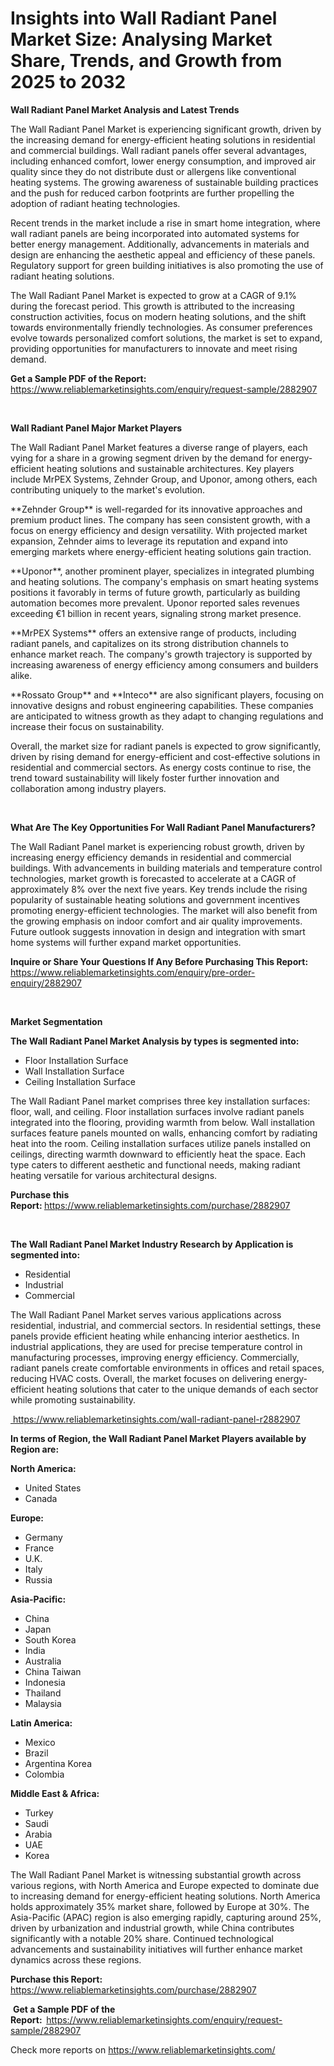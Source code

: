 <p><h1>Insights into Wall Radiant Panel Market Size: Analysing Market Share, Trends, and Growth from 2025 to 2032</h1></p><p><strong>Wall Radiant Panel Market Analysis and Latest Trends</strong></p>
<p><p>The Wall Radiant Panel Market is experiencing significant growth, driven by the increasing demand for energy-efficient heating solutions in residential and commercial buildings. Wall radiant panels offer several advantages, including enhanced comfort, lower energy consumption, and improved air quality since they do not distribute dust or allergens like conventional heating systems. The growing awareness of sustainable building practices and the push for reduced carbon footprints are further propelling the adoption of radiant heating technologies.</p><p>Recent trends in the market include a rise in smart home integration, where wall radiant panels are being incorporated into automated systems for better energy management. Additionally, advancements in materials and design are enhancing the aesthetic appeal and efficiency of these panels. Regulatory support for green building initiatives is also promoting the use of radiant heating solutions.</p><p>The Wall Radiant Panel Market is expected to grow at a CAGR of 9.1% during the forecast period. This growth is attributed to the increasing construction activities, focus on modern heating solutions, and the shift towards environmentally friendly technologies. As consumer preferences evolve towards personalized comfort solutions, the market is set to expand, providing opportunities for manufacturers to innovate and meet rising demand.</p></p>
<p><strong>Get a Sample PDF of the Report:&nbsp;</strong> <a href="https://www.reliablemarketinsights.com/enquiry/request-sample/2882907?utm_campaign=2532&utm_medium=2&utm_source=Github&utm_content=ia&utm_term=13032025&utm_id=wall-radiant-panel">https://www.reliablemarketinsights.com/enquiry/request-sample/2882907</a></p>
<p>&nbsp;</p>
<p><strong>Wall Radiant Panel Major Market Players</strong></p>
<p><p>The Wall Radiant Panel Market features a diverse range of players, each vying for a share in a growing segment driven by the demand for energy-efficient heating solutions and sustainable architectures. Key players include MrPEX Systems, Zehnder Group, and Uponor, among others, each contributing uniquely to the market's evolution.</p><p>**Zehnder Group** is well-regarded for its innovative approaches and premium product lines. The company has seen consistent growth, with a focus on energy efficiency and design versatility. With projected market expansion, Zehnder aims to leverage its reputation and expand into emerging markets where energy-efficient heating solutions gain traction.</p><p>**Uponor**, another prominent player, specializes in integrated plumbing and heating solutions. The company's emphasis on smart heating systems positions it favorably in terms of future growth, particularly as building automation becomes more prevalent. Uponor reported sales revenues exceeding €1 billion in recent years, signaling strong market presence.</p><p>**MrPEX Systems** offers an extensive range of products, including radiant panels, and capitalizes on its strong distribution channels to enhance market reach. The company's growth trajectory is supported by increasing awareness of energy efficiency among consumers and builders alike.</p><p>**Rossato Group** and **Inteco** are also significant players, focusing on innovative designs and robust engineering capabilities. These companies are anticipated to witness growth as they adapt to changing regulations and increase their focus on sustainability.</p><p>Overall, the market size for radiant panels is expected to grow significantly, driven by rising demand for energy-efficient and cost-effective solutions in residential and commercial sectors. As energy costs continue to rise, the trend toward sustainability will likely foster further innovation and collaboration among industry players.</p></p>
<p>&nbsp;</p>
<p><strong>What Are The Key Opportunities For Wall Radiant Panel Manufacturers?</strong></p>
<p><p>The Wall Radiant Panel market is experiencing robust growth, driven by increasing energy efficiency demands in residential and commercial buildings. With advancements in building materials and temperature control technologies, market growth is forecasted to accelerate at a CAGR of approximately 8% over the next five years. Key trends include the rising popularity of sustainable heating solutions and government incentives promoting energy-efficient technologies. The market will also benefit from the growing emphasis on indoor comfort and air quality improvements. Future outlook suggests innovation in design and integration with smart home systems will further expand market opportunities.</p></p>
<p><strong>Inquire or Share Your Questions If Any Before Purchasing This Report:</strong> <a href="https://www.reliablemarketinsights.com/enquiry/pre-order-enquiry/2882907?utm_campaign=2532&utm_medium=2&utm_source=Github&utm_content=ia&utm_term=13032025&utm_id=wall-radiant-panel">https://www.reliablemarketinsights.com/enquiry/pre-order-enquiry/2882907</a></p>
<p>&nbsp;</p>
<p><strong>Market Segmentation</strong></p>
<p><strong>The Wall Radiant Panel Market Analysis by types is segmented into:</strong></p>
<p><ul><li>Floor Installation Surface</li><li>Wall Installation Surface</li><li>Ceiling Installation Surface</li></ul></p>
<p><p>The Wall Radiant Panel market comprises three key installation surfaces: floor, wall, and ceiling. Floor installation surfaces involve radiant panels integrated into the flooring, providing warmth from below. Wall installation surfaces feature panels mounted on walls, enhancing comfort by radiating heat into the room. Ceiling installation surfaces utilize panels installed on ceilings, directing warmth downward to efficiently heat the space. Each type caters to different aesthetic and functional needs, making radiant heating versatile for various architectural designs.</p></p>
<p><strong>Purchase this Report:&nbsp;</strong><a href="https://www.reliablemarketinsights.com/purchase/2882907?utm_campaign=2532&utm_medium=2&utm_source=Github&utm_content=ia&utm_term=13032025&utm_id=wall-radiant-panel">https://www.reliablemarketinsights.com/purchase/2882907</a></p>
<p>&nbsp;</p>
<p><strong>The Wall Radiant Panel Market Industry Research by Application is segmented into:</strong></p>
<p><ul><li>Residential</li><li>Industrial</li><li>Commercial</li></ul></p>
<p><p>The Wall Radiant Panel Market serves various applications across residential, industrial, and commercial sectors. In residential settings, these panels provide efficient heating while enhancing interior aesthetics. In industrial applications, they are used for precise temperature control in manufacturing processes, improving energy efficiency. Commercially, radiant panels create comfortable environments in offices and retail spaces, reducing HVAC costs. Overall, the market focuses on delivering energy-efficient heating solutions that cater to the unique demands of each sector while promoting sustainability.</p></p>
<p><a href="https://www.reliablemarketinsights.com/wall-radiant-panel-r2882907?utm_campaign=2532&utm_medium=2&utm_source=Github&utm_content=ia&utm_term=13032025&utm_id=wall-radiant-panel">&nbsp;https://www.reliablemarketinsights.com/wall-radiant-panel-r2882907</a></p>
<p><strong>In terms of Region, the Wall Radiant Panel Market Players available by Region are:</strong></p>
<p>
    <p> <strong> North America: </strong>
        <ul>
            <li>United States</li>
            <li>Canada</li>
        </ul>
        </p> 
    <p> <strong> Europe: </strong>
        <ul>
            <li>Germany</li>
            <li>France</li>
            <li>U.K.</li>
            <li>Italy</li>
            <li>Russia</li>
        </ul>
        </p> 
    <p> <strong> Asia-Pacific: </strong>
        <ul>
            <li>China</li>
            <li>Japan</li>
            <li>South Korea</li>
            <li>India</li>
            <li>Australia</li>
            <li>China Taiwan</li>
            <li>Indonesia</li>
            <li>Thailand</li>
            <li>Malaysia</li>
        </ul>
        </p> 
    <p> <strong> Latin America: </strong>
        <ul>
            <li>Mexico</li>
            <li>Brazil</li>
            <li>Argentina Korea</li>
            <li>Colombia</li>
        </ul>
        </p> 
    <p> <strong> Middle East & Africa: </strong>
        <ul>
            <li>Turkey</li>
            <li>Saudi</li>
            <li>Arabia</li>
            <li>UAE</li>
            <li>Korea</li>
        </ul>
    </p>
    </p>
<p><p>The Wall Radiant Panel Market is witnessing substantial growth across various regions, with North America and Europe expected to dominate due to increasing demand for energy-efficient heating solutions. North America holds approximately 35% market share, followed by Europe at 30%. The Asia-Pacific (APAC) region is also emerging rapidly, capturing around 25%, driven by urbanization and industrial growth, while China contributes significantly with a notable 20% share. Continued technological advancements and sustainability initiatives will further enhance market dynamics across these regions.</p></p>
<p><strong>Purchase this Report: </strong><a href="https://www.reliablemarketinsights.com/purchase/2882907?utm_campaign=2532&utm_medium=2&utm_source=Github&utm_content=ia&utm_term=13032025&utm_id=wall-radiant-panel">https://www.reliablemarketinsights.com/purchase/2882907</a></p>
<p>&nbsp;<strong>Get a Sample PDF of the Report:&nbsp;&nbsp;</strong><a href="https://www.reliablemarketinsights.com/enquiry/request-sample/2882907?utm_campaign=2532&utm_medium=2&utm_source=Github&utm_content=ia&utm_term=13032025&utm_id=wall-radiant-panel">https://www.reliablemarketinsights.com/enquiry/request-sample/2882907</a></p>
<p><strong></strong></p>
<p>Check more reports on <a href="https://www.reliablemarketinsights.com/?utm_campaign=2532&utm_medium=2&utm_source=Github&utm_content=ia&utm_term=13032025&utm_id=wall-radiant-panel">https://www.reliablemarketinsights.com/</a></p>